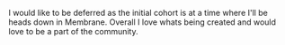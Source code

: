 I would like to be deferred as the initial cohort is at a time where I'll be heads down in Membrane. Overall I love whats being created and would love to be a part of the community.